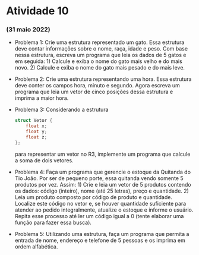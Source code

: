 # Atividade 10

### (31 maio 2022)

- Problema 1:  Crie uma estrutura representado um gato. Essa estrutura deve contar informações sobre o nome, raça, idade e peso. Com base nessa estrutura, escreva um programa que leia os dados de 5 gatos e em seguida: 1) Calcule e exiba o nome do gato mais velho e do mais novo. 2) Calcule e exiba o nome do gato mais pesado e do mais leve.

- Problema 2:  Crie uma estrutura representando uma hora. Essa estrutura deve conter os campos hora, minuto e segundo. Agora escreva um programa que leia um vetor de cinco posições dessa estrutura e imprima a maior hora.

- Problema 3:  Considerando a estrutura 

    ```c
    struct Vetor {
        float x;
        float y;
        float z;
    };
    ```
    para representar um vetor no R3, implemente um programa que calcule a soma de dois vetores.


- Problema 4: Faça um programa que gerencie o estoque da Quitanda do Tio João. Por ser de pequeno porte, essa quitanda vendo somente 5 produtos por vez. Assim: 1) Crie e leia um vetor de 5 produtos contendo os dados: código (inteiro), nome (até 25 letras), preço e quantidade. 2) Leia um produto composto por código de produto e quantidade. Localize este código no vetor e, se houver quantidade suficiente para atender ao pedido integralmente, atualize o estoque e informe o usuário. Repita esse processo até ler um código igual a 0 (tente elaborar uma função para fazer essa busca).

- Problema 5:  Utilizando uma estrutura, faça um programa que permita a entrada de nome, endereço e telefone de 5 pessoas e os imprima em ordem alfabética.